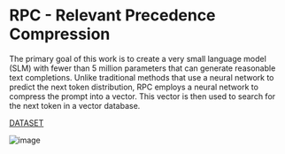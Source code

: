 # RPC - Relevant Precedence Compression

The primary goal of this work is to create a very small language model (SLM) with fewer than 5 million parameters that can generate reasonable text completions. Unlike traditional methods that use a neural network to predict the next token distribution, RPC employs a neural network to compress the prompt into a vector. This vector is then used to search for the next token in a vector database.

[DATASET](https://www.kaggle.com/datasets/pedrocas15/rpc-dataset)

![image](https://github.com/user-attachments/assets/25545d99-fcce-4239-92b0-706dea52d0df)
